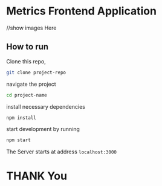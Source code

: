 # Metrics Frontend Application

//show images Here

## How to run

Clone this repo,

```sh
git clone project-repo
```

navigate the project

```sh
cd project-name
```

install necessary dependencies

```sh
npm install
```

start development by running

```sh
npm start
```

The Server starts at address `localhost:3000`

# THANK You

